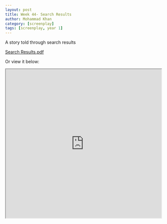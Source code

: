 ```yaml
---
layout: post
title: Week 44- Search Results
author: Mohammad Khan
category: [screenplay]
tags: [screenplay, year 1]
---
```

A story told through search results


<p><a href="https://drive.google.com/file/d/18aojka_2Ff_FSGfCW8ZAn-py_oCSLXMx/view?usp=sharing">
Search Results.pdf</a></p>


Or view it below: 
<iframe src="https://drive.google.com/file/d/18aojka_2Ff_FSGfCW8ZAn-py_oCSLXMx/preview" width="100%" height="480" allow="autoplay"></iframe>
